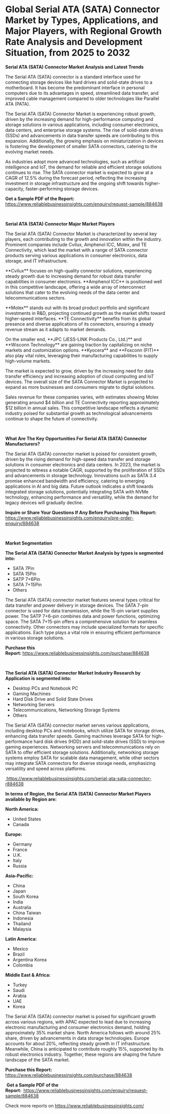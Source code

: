 <p><h1>Global Serial ATA (SATA) Connector Market by Types, Applications, and Major Players, with Regional Growth Rate Analysis and Development Situation, from 2025 to 2032</h1></p><p><strong>Serial ATA (SATA) Connector Market Analysis and Latest Trends</strong></p>
<p><p>The Serial ATA (SATA) connector is a standard interface used for connecting storage devices like hard drives and solid-state drives to a motherboard. It has become the predominant interface in personal computers due to its advantages in speed, streamlined data transfer, and improved cable management compared to older technologies like Parallel ATA (PATA). </p><p>The Serial ATA (SATA) Connector Market is experiencing robust growth, driven by the increasing demand for high-performance computing and storage solutions in various applications, including consumer electronics, data centers, and enterprise storage systems. The rise of solid-state drives (SSDs) and advancements in data transfer speeds are contributing to this expansion. Additionally, the growing emphasis on miniaturization in devices is fostering the development of smaller SATA connectors, catering to the evolving market needs.</p><p>As industries adopt more advanced technologies, such as artificial intelligence and IoT, the demand for reliable and efficient storage solutions continues to rise. The SATA connector market is expected to grow at a CAGR of 12.5% during the forecast period, reflecting the increasing investment in storage infrastructure and the ongoing shift towards higher-capacity, faster-performing storage devices.</p></p>
<p><strong>Get a Sample PDF of the Report:&nbsp;</strong> <a href="https://www.reliablebusinessinsights.com/enquiry/request-sample/884638?utm_campaign=1789&utm_medium=2&utm_source=Github&utm_content=ia&utm_term=06042025&utm_id=serial-ata-sata-connector">https://www.reliablebusinessinsights.com/enquiry/request-sample/884638</a></p>
<p>&nbsp;</p>
<p><strong>Serial ATA (SATA) Connector Major Market Players</strong></p>
<p><p>The Serial ATA (SATA) Connector Market is characterized by several key players, each contributing to the growth and innovation within the industry. Prominent companies include Cvilux, Amphenol ICC, Molex, and TE Connectivity, which lead the market with a range of SATA connector products serving various applications in consumer electronics, data storage, and IT infrastructure.</p><p>**Cvilux** focuses on high-quality connector solutions, experiencing steady growth due to increasing demand for robust data transfer capabilities in consumer electronics. **Amphenol ICC** is positioned well in this competitive landscape, offering a wide array of interconnect solutions that cater to the evolving needs of the data center and telecommunications sectors.</p><p>**Molex** stands out with its broad product portfolio and significant investments in R&D, projecting continued growth as the market shifts toward higher-speed interfaces. **TE Connectivity** benefits from its global presence and diverse applications of its connectors, ensuring a steady revenue stream as it adapts to market demands.</p><p>On the smaller end, **JPC (JESS-LINK Products Co., Ltd.)** and **Wisconn Technology** are gaining traction by capitalizing on niche markets and customization options. **Kyocera** and **Foxconn (FIT)** also play vital roles, leveraging their manufacturing capabilities to supply high-volume markets.</p><p>The market is expected to grow, driven by the increasing need for data transfer efficiency and increasing adoption of cloud computing and IoT devices. The overall size of the SATA Connector Market is projected to expand as more businesses and consumers migrate to digital solutions.</p><p>Sales revenue for these companies varies, with estimates showing Molex generating around $4 billion and TE Connectivity reporting approximately $12 billion in annual sales. This competitive landscape reflects a dynamic industry poised for substantial growth as technological advancements continue to shape the future of connectivity.</p></p>
<p>&nbsp;</p>
<p><strong>What Are The Key Opportunities For Serial ATA (SATA) Connector Manufacturers?</strong></p>
<p><p>The Serial ATA (SATA) connector market is poised for consistent growth, driven by the rising demand for high-speed data transfer and storage solutions in consumer electronics and data centers. In 2023, the market is projected to witness a notable CAGR, supported by the proliferation of SSDs and advancements in storage technology. Innovations such as SATA 3.4 promise enhanced bandwidth and efficiency, catering to emerging applications in AI and big data. Future outlook indicates a shift towards integrated storage solutions, potentially integrating SATA with NVMe technology, enhancing performance and versatility, while the demand for legacy devices will gradually decline.</p></p>
<p><strong>Inquire or Share Your Questions If Any Before Purchasing This Report:</strong> <a href="https://www.reliablebusinessinsights.com/enquiry/pre-order-enquiry/884638?utm_campaign=1789&utm_medium=2&utm_source=Github&utm_content=ia&utm_term=06042025&utm_id=serial-ata-sata-connector">https://www.reliablebusinessinsights.com/enquiry/pre-order-enquiry/884638</a></p>
<p>&nbsp;</p>
<p><strong>Market Segmentation</strong></p>
<p><strong>The Serial ATA (SATA) Connector Market Analysis by types is segmented into:</strong></p>
<p><ul><li>SATA 7Pin</li><li>SATA 15Pin</li><li>SATP 7+6Pin</li><li>SATA 7+15Pin</li><li>Others</li></ul></p>
<p><p>The Serial ATA (SATA) connector market features several types critical for data transfer and power delivery in storage devices. The SATA 7-pin connector is used for data transmission, while the 15-pin variant supplies power. The SATP 7+6-pin combines data and power functions, optimizing space. The SATA 7+15-pin offers a comprehensive solution for seamless connectivity. Other connectors may include specialized formats for specific applications. Each type plays a vital role in ensuring efficient performance in various storage solutions.</p></p>
<p><strong>Purchase this Report:&nbsp;</strong><a href="https://www.reliablebusinessinsights.com/purchase/884638?utm_campaign=1789&utm_medium=2&utm_source=Github&utm_content=ia&utm_term=06042025&utm_id=serial-ata-sata-connector">https://www.reliablebusinessinsights.com/purchase/884638</a></p>
<p>&nbsp;</p>
<p><strong>The Serial ATA (SATA) Connector Market Industry Research by Application is segmented into:</strong></p>
<p><ul><li>Desktop PCs and Notebook PC</li><li>Gaming Machines</li><li>Hard Disk Drive and Solid State Drives</li><li>Networking Servers</li><li>Telecommunications, Networking Storage Systems</li><li>Others</li></ul></p>
<p><p>The Serial ATA (SATA) connector market serves various applications, including desktop PCs and notebooks, which utilize SATA for storage drives, enhancing data transfer speeds. Gaming machines leverage SATA for high-performance hard disk drives (HDD) and solid-state drives (SSD) to improve gaming experiences. Networking servers and telecommunications rely on SATA to offer efficient storage solutions. Additionally, networking storage systems employ SATA for scalable data management, while other sectors may integrate SATA connectors for diverse storage needs, emphasizing versatility and speed across platforms.</p></p>
<p><a href="https://www.reliablebusinessinsights.com/serial-ata-sata-connector-r884638?utm_campaign=1789&utm_medium=2&utm_source=Github&utm_content=ia&utm_term=06042025&utm_id=serial-ata-sata-connector">&nbsp;https://www.reliablebusinessinsights.com/serial-ata-sata-connector-r884638</a></p>
<p><strong>In terms of Region, the Serial ATA (SATA) Connector Market Players available by Region are:</strong></p>
<p>
    <p> <strong> North America: </strong>
        <ul>
            <li>United States</li>
            <li>Canada</li>
        </ul>
        </p> 
    <p> <strong> Europe: </strong>
        <ul>
            <li>Germany</li>
            <li>France</li>
            <li>U.K.</li>
            <li>Italy</li>
            <li>Russia</li>
        </ul>
        </p> 
    <p> <strong> Asia-Pacific: </strong>
        <ul>
            <li>China</li>
            <li>Japan</li>
            <li>South Korea</li>
            <li>India</li>
            <li>Australia</li>
            <li>China Taiwan</li>
            <li>Indonesia</li>
            <li>Thailand</li>
            <li>Malaysia</li>
        </ul>
        </p> 
    <p> <strong> Latin America: </strong>
        <ul>
            <li>Mexico</li>
            <li>Brazil</li>
            <li>Argentina Korea</li>
            <li>Colombia</li>
        </ul>
        </p> 
    <p> <strong> Middle East & Africa: </strong>
        <ul>
            <li>Turkey</li>
            <li>Saudi</li>
            <li>Arabia</li>
            <li>UAE</li>
            <li>Korea</li>
        </ul>
    </p>
    </p>
<p><p>The Serial ATA (SATA) connector market is poised for significant growth across various regions, with APAC expected to lead due to increasing electronic manufacturing and consumer electronics demand, holding approximately 35% market share. North America follows with around 25% share, driven by advancements in data storage technologies. Europe accounts for about 20%, reflecting steady growth in IT infrastructure. Meanwhile, China is anticipated to contribute roughly 15%, supported by its robust electronics industry. Together, these regions are shaping the future landscape of the SATA market.</p></p>
<p><strong>Purchase this Report: </strong><a href="https://www.reliablebusinessinsights.com/purchase/884638?utm_campaign=1789&utm_medium=2&utm_source=Github&utm_content=ia&utm_term=06042025&utm_id=serial-ata-sata-connector">https://www.reliablebusinessinsights.com/purchase/884638</a></p>
<p>&nbsp;<strong>Get a Sample PDF of the Report:&nbsp;&nbsp;</strong><a href="https://www.reliablebusinessinsights.com/enquiry/request-sample/884638?utm_campaign=1789&utm_medium=2&utm_source=Github&utm_content=ia&utm_term=06042025&utm_id=serial-ata-sata-connector">https://www.reliablebusinessinsights.com/enquiry/request-sample/884638</a></p>
<p><strong></strong></p>
<p>Check more reports on <a href="https://www.reliablebusinessinsights.com/?utm_campaign=1789&utm_medium=2&utm_source=Github&utm_content=ia&utm_term=06042025&utm_id=serial-ata-sata-connector">https://www.reliablebusinessinsights.com/</a></p>